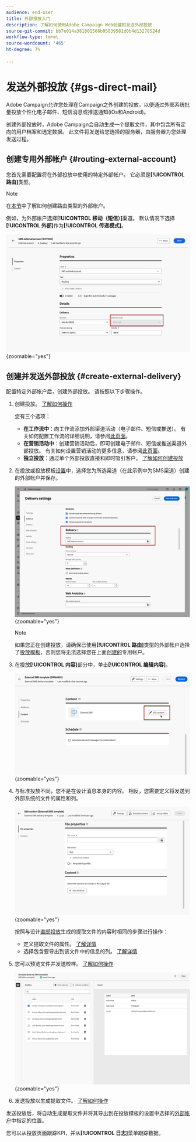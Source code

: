```yaml
---
audience: end-user
title: 外部投放入门
description: 了解如何使用Adobe Campaign Web创建和发送外部投放
source-git-commit: bb7e014a381801566b95839581d0b4d13278524d
workflow-type: tm+mt
source-wordcount: '465'
ht-degree: 7%

---
```


# 发送外部投放 {#gs-direct-mail}

Adobe Campaign允许您处理在Campaign之外创建的投放，以便通过外部系统批量投放个性化电子邮件、短信消息或推送通知(iOs和Android)。

<!--The supported channels are Email, Mobile (SMS), and Push (iOs and Android).-->

创建外部投放时，Adobe Campaign会自动生成一个提取文件，其中包含所有定向的用户档案和选定数据。 此文件将发送给您选择的服务器，由服务器为您处理发送过程。

## 创建专用外部帐户 {#routing-external-account}

您首先需要配置将在外部投放中使用的特定外部帐户。 它必须是&#x200B;**[!UICONTROL 路由]**&#x200B;类型。

>[!NOTE]
>
>在[本节](../administration/external-account.md#routing)中了解如何创建路由类型的外部帐户。

例如，为外部帐户选择&#x200B;**[!UICONTROL 移动（短信）]**&#x200B;渠道。 默认情况下选择&#x200B;**[!UICONTROL 外部]**&#x200B;作为&#x200B;**[!UICONTROL 传递模式]**。

![](../administration/assets/external-account-delivery-mode.png){zoomable="yes"}

## 创建并发送外部投放 {#create-external-delivery}

配置特定外部帐户后，创建外部投放。 请按照以下步骤操作。

1. 创建投放。 [了解如何操作](create-deliveries.md)

   您有三个选项：

   * **在工作流中**：向工作流添加外部渠道活动（电子邮件、短信或推送）。 有关如何配置工作流的详细说明，请参阅[此页面](../workflows/gs-workflow-creation.md)。
   * **在营销活动中**：创建营销活动后，即可创建电子邮件、短信或推送渠道外部投放。 有关如何设置营销活动的更多信息，请参阅[此页面](../campaigns/gs-campaigns.md)。
   * **独立投放**：通过单个外部投放直接和即时吸引客户。 [了解如何创建投放](../msg/gs-deliveries.md)

1. 在投放或投放模板[设置](../advanced-settings/delivery-settings.md)中，选择您为所选渠道（在此示例中为SMS渠道）创建的外部帐户并保存。

   ![](assets/external-delivery-routing.png){zoomable="yes"}

   >[!NOTE]
   >
   >如果您正在创建投放，请确保已使用&#x200B;**[!UICONTROL 路由]**&#x200B;类型的外部帐户选择了[投放模板](delivery-template.md)，否则您将无法选择您在上面[创建的](#routing-external-account)专用帐户。

1. 在投放&#x200B;**[!UICONTROL 内容]**&#x200B;部分中，单击&#x200B;**[!UICONTROL 编辑内容]**。

   ![](assets/external-delivery-edit-content.png){zoomable="yes"}

1. 与标准投放不同，您不是在设计消息本身的内容。 相反，您需要定义将发送到外部系统的文件的属性和列。

   ![](assets/external-delivery-file-properties.png){zoomable="yes"}

   按照与设计[直邮投放](../direct-mail/content-direct-mail.md)生成的提取文件的内容时相同的步骤进行操作：

   * 定义提取文件的属性。 [了解详情](../direct-mail/content-direct-mail.md#properties)
   * 选择包含要导出到该文件中的信息的列。 [了解详情](../direct-mail/content-direct-mail.md#content)

1. 您可以预览文件并发送校样<!--not in UI right now - to check-->。 [了解如何操作](../direct-mail/send-direct-mail.md#preview-dm)

   ![](assets/external-delivery-simulate.png){zoomable="yes"}

1. 发送投放以生成提取文件。 [了解如何操作](../direct-mail/send-direct-mail.md#send-dm)

发送投放后，将自动生成提取文件并将其导出到在投放模板的设置中选择的[外部帐户](../administration/external-account.md#create-ext-account)中指定的位置。

您可以从投放页面跟踪KPI，并从&#x200B;**[!UICONTROL 日志]**&#x200B;菜单跟踪数据。